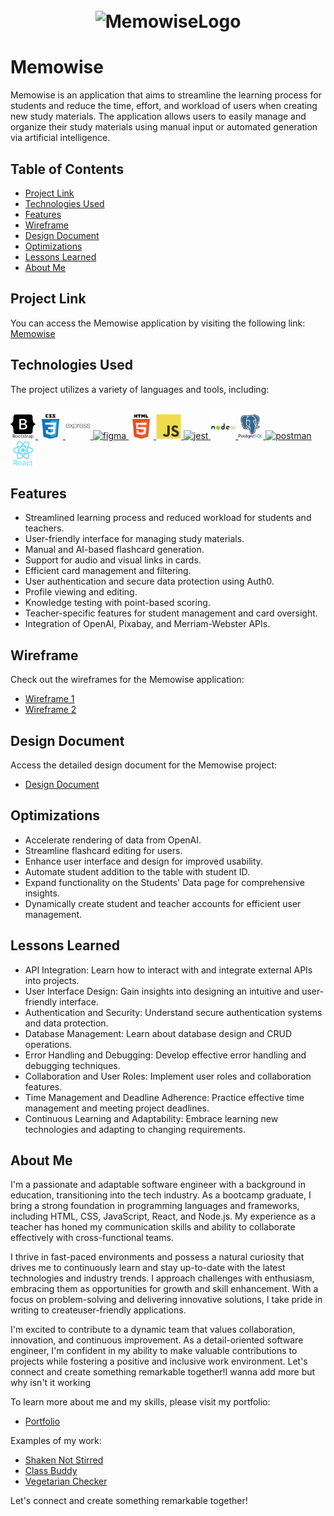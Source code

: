 <h1 align="center">
  <br>
<img src="https://i.imgur.com/hpUeyGf.png" alt="MemowiseLogo" width="200">
</h1>


# Memowise

Memowise is an application that aims to streamline the learning process for students and reduce the time, effort, and workload of users when creating new study materials. The application allows users to easily manage and organize their study materials using manual input or automated generation via artificial intelligence.

## Table of Contents
- [Project Link](#project-link)
- [Technologies Used](#technologies-used)
- [Features](#features)
- [Wireframe](#wireframe)
- [Design Document](#design-document)
- [Optimizations](#optimizations)
- [Lessons Learned](#lessons-learned)
- [About Me](#about-me)

## Project Link
You can access the Memowise application by visiting the following link: [Memowise](https://memowise.web.app/)

## Technologies Used
 The project utilizes a variety of languages and tools, including: <br><br>

<p align="left"> <a href="https://getbootstrap.com" target="_blank" rel="noreferrer"> <img src="https://raw.githubusercontent.com/devicons/devicon/master/icons/bootstrap/bootstrap-plain-wordmark.svg" alt="bootstrap" width="40" height="40"/> </a> <a href="https://www.w3schools.com/css/" target="_blank" rel="noreferrer"> <img src="https://raw.githubusercontent.com/devicons/devicon/master/icons/css3/css3-original-wordmark.svg" alt="css3" width="40" height="40"/> </a> <a href="https://expressjs.com" target="_blank" rel="noreferrer"> <img src="https://raw.githubusercontent.com/devicons/devicon/master/icons/express/express-original-wordmark.svg" alt="express" width="40" height="40"/> </a> <a href="https://www.figma.com/" target="_blank" rel="noreferrer"> <img src="https://www.vectorlogo.zone/logos/figma/figma-icon.svg" alt="figma" width="40" height="40"/> </a> <a href="https://www.w3.org/html/" target="_blank" rel="noreferrer"> <img src="https://raw.githubusercontent.com/devicons/devicon/master/icons/html5/html5-original-wordmark.svg" alt="html5" width="40" height="40"/> </a> <a href="https://developer.mozilla.org/en-US/docs/Web/JavaScript" target="_blank" rel="noreferrer"> <img src="https://raw.githubusercontent.com/devicons/devicon/master/icons/javascript/javascript-original.svg" alt="javascript" width="40" height="40"/> </a> <a href="https://jestjs.io" target="_blank" rel="noreferrer"> <img src="https://www.vectorlogo.zone/logos/jestjsio/jestjsio-icon.svg" alt="jest" width="40" height="40"/> </a> <a href="https://nodejs.org" target="_blank" rel="noreferrer"> <img src="https://raw.githubusercontent.com/devicons/devicon/master/icons/nodejs/nodejs-original-wordmark.svg" alt="nodejs" width="40" height="40"/> </a> <a href="https://www.postgresql.org" target="_blank" rel="noreferrer"> <img src="https://raw.githubusercontent.com/devicons/devicon/master/icons/postgresql/postgresql-original-wordmark.svg" alt="postgresql" width="40" height="40"/> </a> <a href="https://postman.com" target="_blank" rel="noreferrer"> <img src="https://www.vectorlogo.zone/logos/getpostman/getpostman-icon.svg" alt="postman" width="40" height="40"/> </a> <a href="https://reactjs.org/" target="_blank" rel="noreferrer"> <img src="https://raw.githubusercontent.com/devicons/devicon/master/icons/react/react-original-wordmark.svg" alt="react" width="40" height="40"/> </a> </p>

## Features
- Streamlined learning process and reduced workload for students and teachers.
- User-friendly interface for managing study materials.
- Manual and AI-based flashcard generation.
- Support for audio and visual links in cards.
- Efficient card management and filtering.
- User authentication and secure data protection using Auth0.
- Profile viewing and editing.
- Knowledge testing with point-based scoring.
- Teacher-specific features for student management and card oversight.
- Integration of OpenAI, Pixabay, and Merriam-Webster APIs.

## Wireframe
Check out the wireframes for the Memowise application:
- [Wireframe 1](https://github.com/Roshanell/Memowize/assets/96213223/11e671b8-a831-43ea-856a-302dc0732d57)
- [Wireframe 2](https://github.com/Roshanell/Memowize/assets/96213223/2078ab78-3e5c-41fa-9921-66d3ec9ce025)

## Design Document
Access the detailed design document for the Memowise project:
- [Design Document](https://docs.google.com/document/d/1qEFzdITWw6q9pFZ_6FJIjBttkmBrJ9zswpNuLkqBYB8/edit?usp=sharing)

## Optimizations
- Accelerate rendering of data from OpenAI.
- Streamline flashcard editing for users.
- Enhance user interface and design for improved usability.
- Automate student addition to the table with student ID.
- Expand functionality on the Students' Data page for comprehensive insights.
- Dynamically create student and teacher accounts for efficient user management.

## Lessons Learned
- API Integration: Learn how to interact with and integrate external APIs into projects.
- User Interface Design: Gain insights into designing an intuitive and user-friendly interface.
- Authentication and Security: Understand secure authentication systems and data protection.
- Database Management: Learn about database design and CRUD operations.
- Error Handling and Debugging: Develop effective error handling and debugging techniques.
- Collaboration and User Roles: Implement user roles and collaboration features.
- Time Management and Deadline Adherence: Practice effective time management and meeting project deadlines.
- Continuous Learning and Adaptability: Embrace learning new technologies and adapting to changing requirements.

## About Me

I'm a passionate and adaptable software engineer with a background in education, transitioning into the tech industry. As a bootcamp graduate, I bring a strong foundation in programming languages and frameworks, including HTML, CSS, JavaScript, React, and Node.js. My experience as a teacher has honed my communication skills and ability to collaborate effectively with cross-functional teams.

I thrive in fast-paced environments and possess a natural curiosity that drives me to continuously learn and stay up-to-date with the latest technologies and industry trends. I approach challenges with enthusiasm, embracing them as opportunities for growth and skill enhancement. With a focus on problem-solving and delivering innovative solutions, I take pride in writing to createuser-friendly applications.

I'm excited to contribute to a dynamic team that values collaboration, innovation, and continuous improvement. As a detail-oriented software engineer, I'm confident in my ability to make valuable contributions to projects while fostering a positive and inclusive work environment. Let's connect and create something remarkable together!I wanna add more but why isn't it working



To learn more about me and my skills, please visit my portfolio:

- [Portfolio](https://roshanell.netlify.app/)

Examples of my work:
- [Shaken Not Stirred](https://shaken-not-stirred.netlify.app/)
- [Class Buddy](https://classbuddy.cyclic.app/)
- [Vegetarian Checker](https://vegetarianchecker.netlify.app/)

Let's connect and create something remarkable together!

